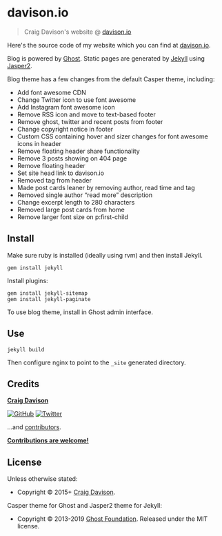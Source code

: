 # davison.io

> Craig Davison's website @ [davison.io](https://davison.io)

Here's the source code of my website which you can find at [davison.io](https://davison.io).

Blog is powered by [Ghost](https://ghost.org). Static pages are generated by [Jekyll](https://jekyllrb.com) using [Jasper2](https://github.com/jekyller/jasper2).

Blog theme has a few changes from the default Casper theme, including:
* Add font awesome CDN
* Change Twitter icon to use font awesome
* Add Instagram font awesome icon
* Remove RSS icon and move to text-based footer
* Remove ghost, twitter and recent posts from footer
* Change copyright notice in footer
* Custom CSS containing hover and sizer changes for font awesome icons in header
* Remove floating header share functionality
* Remove 3 posts showing on 404 page
* Remove floating header
* Set site head link to davison.io
* Removed tag from header
* Made post cards leaner by removing author, read time and tag
* Removed single author “read more” description
* Change excerpt length to 280 characters
* Removed large post cards from home
* Remove larger font size on p:first-child

## Install

Make sure ruby is installed (ideally using rvm) and then install Jekyll.

`gem install jekyll`

Install plugins:
```
gem install jekyll-sitemap
gem install jekyll-paginate
```

To use blog theme, install in Ghost admin interface.

## Use

`jekyll build`

Then configure nginx to point to the `_site` generated directory.

## Credits

**[Craig Davison](https://davison.io)**

[![GitHub](https://img.shields.io/github/followers/davisonio.svg?style=social&label=Follow%20@davisonio)](https://github.com/davisonio) [![Twitter](https://img.shields.io/twitter/follow/davisonio.svg?style=social)](https://twitter.com/davisonio)

...and [contributors](https://github.com/davisonio/davison.io/graphs/contributors).

**[Contributions are welcome!](https://github.com/davisonio/davison.io/blob/master/contributing.md)**

## License

Unless otherwise stated:
- Copyright © 2015+ [Craig Davison](https://davison.io).

Casper theme for Ghost and Jasper2 theme for Jekyll:
- Copyright © 2013-2019 [Ghost Foundation](https://ghost.org). Released under the MIT license.
